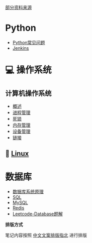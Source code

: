 [部分资料来源](https://github.com/CyC2018/CS-Notes)


# Python
+ [Python常见问题](./Python/Python常见问题)
+ [Jenkins](./Python/Jenkins)

# 💻 操作系统
## 计算机操作系统
+ [概述](./操作系统/概述.md)
+ [进程管理](./操作系统/进程管理.md)
+ [死锁](./操作系统/死锁.md)
+ [内存管理](./操作系统/内存管理.md)
+ [设备管理](./操作系统/设备管理.md)
+ [链接](./操作系统/链接.md)

## 🤖 [Linux](Linux.md)

# 数据库
+ [数据库系统原理](./数据库/数据库系统原理)
+ [SQL](./数据库/SQL)
+ [MySQL](./数据库/MySQL)
+ [Redis](./数据库/Redis)
+ [Leetcode-Database题解](./数据库/Leetcode-Database题解)

**排版方式**

笔记内容按照 [中文文案排版指北](https://github.com/sparanoid/chinese-copywriting-guidelines) 进行排版